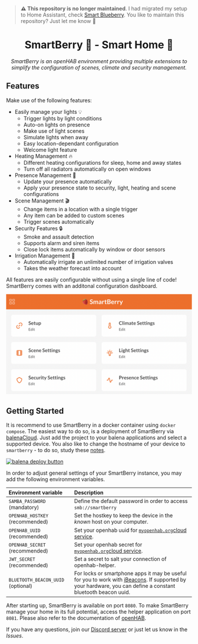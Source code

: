 
> __⚠️ This repository is no longer maintained__. I had migrated my setup to Home Assistant, check [Smart Blueberry](https://github.com/janwo/smartblueberry). You like to maintain this repository? Just let me know 🎉


# <center>SmartBerry 🍓 - Smart Home 🏡</center>

_<center>SmartBerry is an openHAB environment providing multiple extensions to simplify the configuration of scenes, climate and security management.</center>_

## Features

Make use of the following features:

- Easily manage your lights 💡
  - Trigger lights by light conditions
  - Auto-on lights on presence
  - Make use of light scenes
  - Simulate lights when away
  - Easy location-dependant configuration
  - Welcome light feature
- Heating Management 🔥
  - Different heating configurations for sleep, home and away states
  - Turn off all radiators automatically on open windows
- Presence Management 👋
  - Update your presence automatically
  - Apply your presence state to security, light, heating and scene configurations
- Scene Management 🎬
  - Change items in a location with a single trigger
  - Any item can be added to custom scenes
  - Trigger scenes automatically
- Security Features 🔒
  - Smoke and assault detection
  - Supports alarm and siren items
  - Close lock items automatically by window or door sensors
- Irrigation Management 🏡
  - Automatically irrigate an unlimited number of irrigation valves
  - Takes the weather forecast into account

All features are easily configurable without using a single line of code! SmartBerry comes with an additonal configuration dashboard.

![Dashboard](.github/assets/dashboard.png)

## Getting Started

It is recommend to use SmartBerry in a docker container using `docker compose`. The easiest way to do so, is a deployment of SmartBerry via [balenaCloud](https://www.balena.io/cloud/). Just add the project to your balena applications and select a supported device. You also like to change the hostname of your device to `smartberry` - to do so, study these [notes](https://www.balena.io/docs/learn/develop/runtime/#change-the-device-hostname).

[![balena deploy button](https://www.balena.io/deploy.svg)](https://dashboard.balena-cloud.com/deploy?repoUrl=https%3A//github.com/janwo/smartberry)

In order to adjust general settings of your SmartBerry instance, you may add the following environment variables.

| Environment variable               | Description                                                                                                                                                                                           |
| :--------------------------------- | :---------------------------------------------------------------------------------------------------------------------------------------------------------------------------------------------------- |
| `SAMBA_PASSWORD` (mandatory)       | Define the default password in order to access `smb://smartberry`                                                                                                                                     |
| `OPENHAB_HOSTKEY` (recommended)    | Set the hostkey to keep the device in the _known_ host on your computer.                                                                                                                              |
| `OPENHAB_UUID` (recommended)       | Set your openhab uuid for [`myopenhab.org`cloud service](https://myopenhab.org/).                                                                                                                     |
| `OPENHAB_SECRET` (recommended)     | Set your openhab secret for [`myopenhab.org`cloud service](https://myopenhab.org/).                                                                                                                   |
| `JWT_SECRET` (recommended)         | Set a secret to salt your connection of openhab-helper.                                                                                                                                               |
| `BLUETOOTH_BEACON_UUID` (optional) | For locks or smartphone apps it may be useful for you to work with [iBeacons](https://de.wikipedia.org/wiki/IBeacon). If supported by your hardware, you can define a constant bluetooth beacon uuid. |

After starting up, SmartBerry is available on port `8080`. To make SmartBerry manage your home in its full potential, access the helper application on port `8081`. Please also refer to the documentation of [openHAB](https://www.openhab.org/docs/).

If you have any questions, join our [Discord server](https://discord.gg/xYypJZYYPY) or just let us know in the _Issues_.
